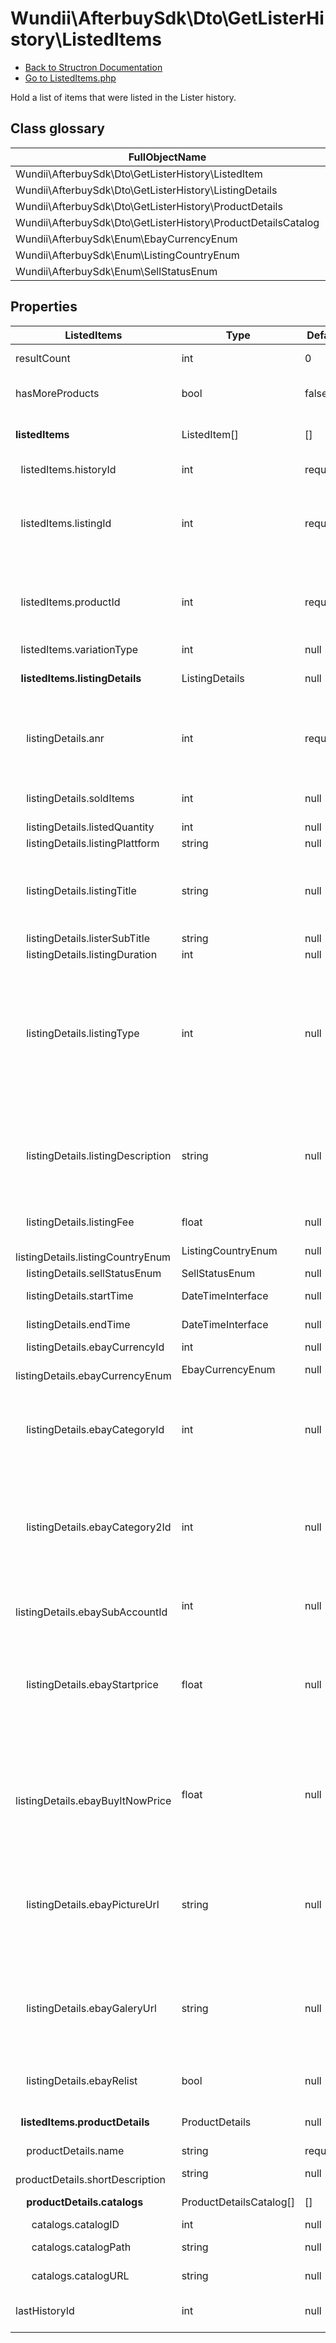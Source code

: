 # Wundii\AfterbuySdk\Dto\GetListerHistory\ListedItems
- [Back to Structron Documentation](./../_Structron.md)
- [Go to ListedItems.php](./../../src/Dto/GetListerHistory/ListedItems.php)

Hold a list of items that were listed in the Lister history.

## Class glossary
| FullObjectName | Object |
| -------------- | ------ |
| Wundii\AfterbuySdk\Dto\GetListerHistory\ListedItem | ListedItem |
| Wundii\AfterbuySdk\Dto\GetListerHistory\ListingDetails | ListingDetails |
| Wundii\AfterbuySdk\Dto\GetListerHistory\ProductDetails | ProductDetails |
| Wundii\AfterbuySdk\Dto\GetListerHistory\ProductDetailsCatalog | ProductDetailsCatalog |
| Wundii\AfterbuySdk\Enum\EbayCurrencyEnum | EbayCurrencyEnum |
| Wundii\AfterbuySdk\Enum\ListingCountryEnum | ListingCountryEnum |
| Wundii\AfterbuySdk\Enum\SellStatusEnum | SellStatusEnum |

## Properties
| ListedItems                                     | Type                    | Default  | Description                                                                                                                                                                                      |
| ----------------------------------------------- | ----------------------- | -------- | ------------------------------------------------------------------------------------------------------------------------------------------------------------------------------------------------ |
| resultCount                                     | int                     | 0        | The total number of results                                                                                                                                                                      |
| hasMoreProducts                                 | bool                    | false    | Indicates whether there are any other results                                                                                                                                                    |
| **listedItems**                                 | ListedItem[]            | []       | A list of items that were listed in the Lister history                                                                                                                                           |
| &nbsp; listedItems.historyId                    | int                     | required | Internal Afterbuy ID of the history entry                                                                                                                                                        |
| &nbsp; listedItems.listingId                    | int                     | required | Item number. This article number is assigned after creating a listing on the respective platform                                                                                                 |
| &nbsp; listedItems.productId                    | int                     | required | Item number. This article number is assigned after creating a listing on the respective platform                                                                                                 |
| &nbsp; listedItems.variationType                | int                     | null     |                                                                                                                                                                                                  |
| **&nbsp; listedItems.listingDetails**           | ListingDetails          | null     | Container with details concerning the listing                                                                                                                                                    |
| &nbsp; &nbsp; listingDetails.anr                | int                     | required | Item number. This article number is assigned after creating a listing on the respective platform                                                                                                 |
| &nbsp; &nbsp; listingDetails.soldItems          | int                     | null     | Number of items already sold for this listing                                                                                                                                                    |
| &nbsp; &nbsp; listingDetails.listedQuantity     | int                     | null     | Listed quantity                                                                                                                                                                                  |
| &nbsp; &nbsp; listingDetails.listingPlattform   | string                  | null     | Listing platform                                                                                                                                                                                 |
| &nbsp; &nbsp; listingDetails.listingTitle       | string                  | null     | Item title. If ListerArticle has already been deleted, the 'ListingTitle' will be displayed as empty                                                                                             |
| &nbsp; &nbsp; listingDetails.listerSubTitle     | string                  | null     |                                                                                                                                                                                                  |
| &nbsp; &nbsp; listingDetails.listingDuration    | int                     | null     | Duration in days                                                                                                                                                                                 |
| &nbsp; &nbsp; listingDetails.listingType        | int                     | null     | Auction type<br>Possible values:<br>eBay: 1 - Auktion, 2 - PowerAuktion, 7 - eBayStore, 9 - SofortKauf<br>Azubo: 1 - Auktion, 9 - FixKauf<br>elimbo: 0 - Festpreis<br>Escout24: 0 - Keine Angabe |
| &nbsp; &nbsp; listingDetails.listingDescription | string                  | null     | Description of the item. If the ListerArticle has already been deleted, the 'ListingDescription' will be displayed as empty                                                                      |
| &nbsp; &nbsp; listingDetails.listingFee         | float                   | null     | Listing costs of the respective platform                                                                                                                                                         |
| &nbsp; &nbsp; listingDetails.listingCountryEnum | ListingCountryEnum      | null     |                                                                                                                                                                                                  |
| &nbsp; &nbsp; listingDetails.sellStatusEnum     | SellStatusEnum          | null     | Selling status                                                                                                                                                                                   |
| &nbsp; &nbsp; listingDetails.startTime          | DateTimeInterface       | null     | Start time of the article                                                                                                                                                                        |
| &nbsp; &nbsp; listingDetails.endTime            | DateTimeInterface       | null     | End time of the article                                                                                                                                                                          |
| &nbsp; &nbsp; listingDetails.ebayCurrencyId     | int                     | null     |                                                                                                                                                                                                  |
| &nbsp; &nbsp; listingDetails.ebayCurrencyEnum   | EbayCurrencyEnum        | null     |                                                                                                                                                                                                  |
| &nbsp; &nbsp; listingDetails.ebayCategoryId     | int                     | null     | eBay category. If ListerItem has already been deleted, the 'eBayCategoryID' will be displayed as empty                                                                                           |
| &nbsp; &nbsp; listingDetails.ebayCategory2Id    | int                     | null     | Second eBay category. If the ListerItem has already been deleted, the 'eBayCategory2ID' will be displayed as empty                                                                               |
| &nbsp; &nbsp; listingDetails.ebaySubAccountId   | int                     | null     | SubAccountID of the account that the listing was created with                                                                                                                                    |
| &nbsp; &nbsp; listingDetails.ebayStartprice     | float                   | null     | eBay starting price of the item. If ListerArticle has already been deleted, the 'eBayStartprice' will be displayed as empty                                                                      |
| &nbsp; &nbsp; listingDetails.ebayBuyItNowPrice  | float                   | null     | eBay SofortKaufpreis of the item. If ListerArticle has already been deleted, the 'eBayBuyItNowPrice' will be displayed as empty                                                                  |
| &nbsp; &nbsp; listingDetails.ebayPictureUrl     | string                  | null     | eBay SofortKaufpreis of the item. If ListerArticle has already been deleted, the 'eBayPictureURL' will not be returned                                                                           |
| &nbsp; &nbsp; listingDetails.ebayGaleryUrl      | string                  | null     | eBay SofortKaufpreis of the item. If ListerArticle has already been deleted, the 'eBayGaleryURL' will not be returned                                                                            |
| &nbsp; &nbsp; listingDetails.ebayRelist         | bool                    | null     | Indicates whether the item is an eBay relist                                                                                                                                                     |
| **&nbsp; listedItems.productDetails**           | ProductDetails          | null     | Container with product details for the listing                                                                                                                                                   |
| &nbsp; &nbsp; productDetails.name               | string                  | required | Stammartikel name                                                                                                                                                                                |
| &nbsp; &nbsp; productDetails.shortDescription   | string                  | null     | Short description of the Stammartikel                                                                                                                                                            |
| **&nbsp; &nbsp; productDetails.catalogs**       | ProductDetailsCatalog[] | []       | Container with shop catalogs                                                                                                                                                                     |
| &nbsp; &nbsp; &nbsp; catalogs.catalogID         | int                     | null     | Afterbuy CatalogID                                                                                                                                                                               |
| &nbsp; &nbsp; &nbsp; catalogs.catalogPath       | string                  | null     | Afterbuy catalog Path                                                                                                                                                                            |
| &nbsp; &nbsp; &nbsp; catalogs.catalogURL        | string                  | null     | Afterbuy catalog URL                                                                                                                                                                             |
| lastHistoryId                                   | int                     | null     | The ID of the last history entry, used for pagination                                                                                                                                            |
